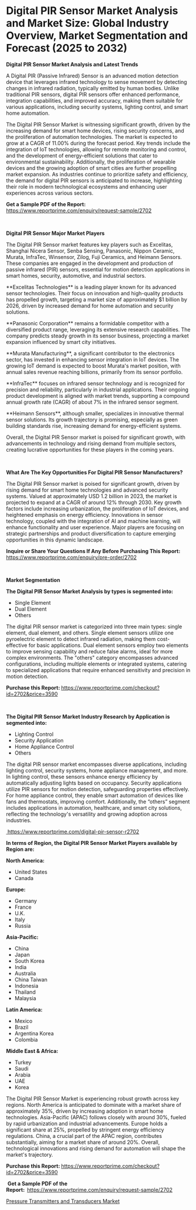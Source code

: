 <p><h1>Digital PIR Sensor Market Analysis and Market Size: Global Industry Overview, Market Segmentation and Forecast (2025 to 2032)</h1></p><p><strong>Digital PIR Sensor Market Analysis and Latest Trends</strong></p>
<p><p>A Digital PIR (Passive Infrared) Sensor is an advanced motion detection device that leverages infrared technology to sense movement by detecting changes in infrared radiation, typically emitted by human bodies. Unlike traditional PIR sensors, digital PIR sensors offer enhanced performance, integration capabilities, and improved accuracy, making them suitable for various applications, including security systems, lighting control, and smart home automation.</p><p>The Digital PIR Sensor Market is witnessing significant growth, driven by the increasing demand for smart home devices, rising security concerns, and the proliferation of automation technologies. The market is expected to grow at a CAGR of 11.00% during the forecast period. Key trends include the integration of IoT technologies, allowing for remote monitoring and control, and the development of energy-efficient solutions that cater to environmental sustainability. Additionally, the proliferation of wearable devices and the growing adoption of smart cities are further propelling market expansion. As industries continue to prioritize safety and efficiency, the demand for digital PIR sensors is anticipated to increase, highlighting their role in modern technological ecosystems and enhancing user experiences across various sectors.</p></p>
<p><strong>Get a Sample PDF of the Report:&nbsp;</strong> <a href="https://www.reportprime.com/enquiry/request-sample/2702?utm_campaign=2939&utm_medium=2&utm_source=Github&utm_content=ia&utm_term=18032025&utm_id=digital-pir-sensor">https://www.reportprime.com/enquiry/request-sample/2702</a></p>
<p>&nbsp;</p>
<p><strong>Digital PIR Sensor Major Market Players</strong></p>
<p><p>The Digital PIR Sensor market features key players such as Excelitas, Shanghai Nicera Sensor, Senba Sensing, Panasonic, Nippon Ceramic, Murata, InfraTec, Winsensor, Zilog, Fuji Ceramics, and Heimann Sensors. These companies are engaged in the development and production of passive infrared (PIR) sensors, essential for motion detection applications in smart homes, security, automotive, and industrial sectors.</p><p>**Excelitas Technologies** is a leading player known for its advanced sensor technologies. Their focus on innovation and high-quality products has propelled growth, targeting a market size of approximately $1 billion by 2026, driven by increased demand for home automation and security solutions.</p><p>**Panasonic Corporation** remains a formidable competitor with a diversified product range, leveraging its extensive research capabilities. The company predicts steady growth in its sensor business, projecting a market expansion influenced by smart city initiatives.</p><p>**Murata Manufacturing**, a significant contributor to the electronics sector, has invested in enhancing sensor integration in IoT devices. The growing IoT demand is expected to boost Murata's market position, with annual sales revenue reaching billions, primarily from its sensor portfolio.</p><p>**InfraTec** focuses on infrared sensor technology and is recognized for precision and reliability, particularly in industrial applications. Their ongoing product development is aligned with market trends, supporting a compound annual growth rate (CAGR) of about 7% in the infrared sensor segment.</p><p>**Heimann Sensors**, although smaller, specializes in innovative thermal sensor solutions. Its growth trajectory is promising, especially as green building standards rise, increasing demand for energy-efficient systems.</p><p>Overall, the Digital PIR Sensor market is poised for significant growth, with advancements in technology and rising demand from multiple sectors, creating lucrative opportunities for these players in the coming years.</p></p>
<p>&nbsp;</p>
<p><strong>What Are The Key Opportunities For Digital PIR Sensor Manufacturers?</strong></p>
<p><p>The Digital PIR Sensor market is poised for significant growth, driven by rising demand for smart home technologies and advanced security systems. Valued at approximately USD 1.2 billion in 2023, the market is projected to expand at a CAGR of around 12% through 2030. Key growth factors include increasing urbanization, the proliferation of IoT devices, and heightened emphasis on energy efficiency. Innovations in sensor technology, coupled with the integration of AI and machine learning, will enhance functionality and user experience. Major players are focusing on strategic partnerships and product diversification to capture emerging opportunities in this dynamic landscape.</p></p>
<p><strong>Inquire or Share Your Questions If Any Before Purchasing This Report:</strong> <a href="https://www.reportprime.com/enquiry/pre-order/2702?utm_campaign=2939&utm_medium=2&utm_source=Github&utm_content=ia&utm_term=18032025&utm_id=digital-pir-sensor">https://www.reportprime.com/enquiry/pre-order/2702</a></p>
<p>&nbsp;</p>
<p><strong>Market Segmentation</strong></p>
<p><strong>The Digital PIR Sensor Market Analysis by types is segmented into:</strong></p>
<p><ul><li>Single Element</li><li>Dual Element</li><li>Others</li></ul></p>
<p><p>The digital PIR sensor market is categorized into three main types: single element, dual element, and others. Single element sensors utilize one pyroelectric element to detect infrared radiation, making them cost-effective for basic applications. Dual element sensors employ two elements to improve sensing capability and reduce false alarms, ideal for more complex environments. The "others" category encompasses advanced configurations, including multiple elements or integrated systems, catering to specialized applications that require enhanced sensitivity and precision in motion detection.</p></p>
<p><strong>Purchase this Report:&nbsp;</strong><a href="https://www.reportprime.com/checkout?id=2702&price=3590&utm_campaign=2939&utm_medium=2&utm_source=Github&utm_content=ia&utm_term=18032025&utm_id=digital-pir-sensor">https://www.reportprime.com/checkout?id=2702&price=3590</a></p>
<p>&nbsp;</p>
<p><strong>The Digital PIR Sensor Market Industry Research by Application is segmented into:</strong></p>
<p><ul><li>Lighting Control</li><li>Security Application</li><li>Home Appliance Control</li><li>Others</li></ul></p>
<p><p>The digital PIR sensor market encompasses diverse applications, including lighting control, security systems, home appliance management, and more. In lighting control, these sensors enhance energy efficiency by automatically adjusting lights based on occupancy. Security applications utilize PIR sensors for motion detection, safeguarding properties effectively. For home appliance control, they enable smart automation of devices like fans and thermostats, improving comfort. Additionally, the “others” segment includes applications in automation, healthcare, and smart city solutions, reflecting the technology's versatility and growing adoption across industries.</p></p>
<p><a href="https://www.reportprime.com/digital-pir-sensor-r2702?utm_campaign=2939&utm_medium=2&utm_source=Github&utm_content=ia&utm_term=18032025&utm_id=digital-pir-sensor">&nbsp;https://www.reportprime.com/digital-pir-sensor-r2702</a></p>
<p><strong>In terms of Region, the Digital PIR Sensor Market Players available by Region are:</strong></p>
<p>
    <p> <strong> North America: </strong>
        <ul>
            <li>United States</li>
            <li>Canada</li>
        </ul>
        </p> 
    <p> <strong> Europe: </strong>
        <ul>
            <li>Germany</li>
            <li>France</li>
            <li>U.K.</li>
            <li>Italy</li>
            <li>Russia</li>
        </ul>
        </p> 
    <p> <strong> Asia-Pacific: </strong>
        <ul>
            <li>China</li>
            <li>Japan</li>
            <li>South Korea</li>
            <li>India</li>
            <li>Australia</li>
            <li>China Taiwan</li>
            <li>Indonesia</li>
            <li>Thailand</li>
            <li>Malaysia</li>
        </ul>
        </p> 
    <p> <strong> Latin America: </strong>
        <ul>
            <li>Mexico</li>
            <li>Brazil</li>
            <li>Argentina Korea</li>
            <li>Colombia</li>
        </ul>
        </p> 
    <p> <strong> Middle East & Africa: </strong>
        <ul>
            <li>Turkey</li>
            <li>Saudi</li>
            <li>Arabia</li>
            <li>UAE</li>
            <li>Korea</li>
        </ul>
    </p>
    </p>
<p><p>The Digital PIR Sensor Market is experiencing robust growth across key regions. North America is anticipated to dominate with a market share of approximately 35%, driven by increasing adoption in smart home technologies. Asia-Pacific (APAC) follows closely with around 30%, fueled by rapid urbanization and industrial advancements. Europe holds a significant share at 25%, propelled by stringent energy efficiency regulations. China, a crucial part of the APAC region, contributes substantially, aiming for a market share of around 20%. Overall, technological innovations and rising demand for automation will shape the market's trajectory.</p></p>
<p><strong>Purchase this Report: </strong><a href="https://www.reportprime.com/checkout?id=2702&price=3590&utm_campaign=2939&utm_medium=2&utm_source=Github&utm_content=ia&utm_term=18032025&utm_id=digital-pir-sensor">https://www.reportprime.com/checkout?id=2702&price=3590</a></p>
<p>&nbsp;<strong>Get a Sample PDF of the Report:&nbsp;&nbsp;</strong><a href="https://www.reportprime.com/enquiry/request-sample/2702?utm_campaign=2939&utm_medium=2&utm_source=Github&utm_content=ia&utm_term=18032025&utm_id=digital-pir-sensor">https://www.reportprime.com/enquiry/request-sample/2702</a></p>
<p><strong></strong></p>
<p><p><a href="https://github.com/vasosblenksk/Market-Research-Report-List-1/blob/main/pressure-transmitters-and-transducers-market.md?utm_campaign=2939&utm_medium=2&utm_source=Github&utm_content=ia&utm_term=18032025&utm_id=digital-pir-sensor">Pressure Transmitters and Transducers Market</a></p></p>